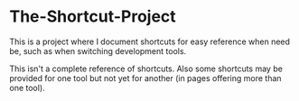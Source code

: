 # The-Shortcut-Project

This is a project where I document shortcuts for easy reference when need be, such as when switching development tools. 

This isn't a complete reference of shortcuts. Also some shortcuts may be provided for one tool but not yet for another (in pages offering more than one tool).
